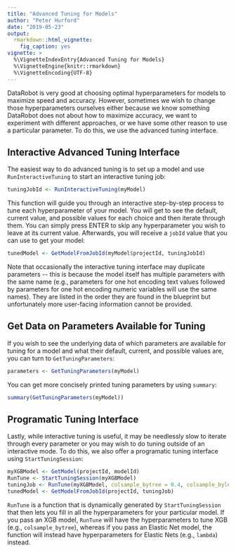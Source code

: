 ```yaml
---
title: "Advanced Tuning for Models"
author: "Peter Hurford"
date: "2019-05-23"
output:
  rmarkdown::html_vignette:
    fig_caption: yes  
vignette: >
  %\VignetteIndexEntry{Advanced Tuning for Models}
  %\VignetteEngine{knitr::rmarkdown}
  %\VignetteEncoding{UTF-8}
---
```


DataRobot is very good at choosing optimal hyperparameters for models to maximize speed and accuracy. However, sometimes we wish to change those hyperparameters ourselves either because we know something DataRobot does not about how to maximize accuracy, we want to experiment with different approaches, or we have some other reason to use a particular parameter. To do this, we use the advanced tuning interface.


## Interactive Advanced Tuning Interface

The easiest way to do advanced tuning is to set up a model and use `RunInteractiveTuning` to start an interactive tuning job:


```r
tuningJobId <- RunInteractiveTuning(myModel)
```

This function will guide you through an interactive step-by-step process to tune each hyperparameter of your model. You will get to see the default, current value, and possible values for each choice and then iterate through them. You can simply press ENTER to skip any hyperparameter you wish to leave at its current value. Afterwards, you will receive a `jobId` value that you can use to get your model:


```r
tunedModel <- GetModelFromJobId(myModel$projectId, tuningJobId)
```

Note that occasionally the interactive tuning interface may duplicate parameters -- this is because the model itself has multiple parameters with the same name (e.g., parameters for one hot encoding text values followed by parameters for one hot encoding numeric variables will use the same names). They are listed in the order they are found in the blueprint but unfortunately more user-facing information cannot be provided.


## Get Data on Parameters Available for Tuning

If you wish to see the underlying data of which parameters are available for tuning for a model and what their default, current, and possible values are, you can turn to `GetTuningParameters`:


```r
parameters <- GetTuningParameters(myModel)
```

You can get more concisely printed tuning parameters by using `summary`:


```r
summary(GetTuningParameters(myModel))
```


## Programatic Tuning Interface

Lastly, while interactive tuning is useful, it may be needlessly slow to iterate through every parameter or you may wish to do tuning outside of an interactive mode. To do this, we also offer a programatic tuning interface using `StartTuningSession`:


```r
myXGBModel <- GetModel(projectId, modelId)
RunTune <- StartTuningSession(myXGBModel)
tuningJob <- RunTune(myXGBModel, colsample_bytree = 0.4, colsample_bylevel = 0.8)
tunedModel <- GetModelFromJobId(projectId, tuningJob)
```

`RunTune` is a function that is dynamically generated by `StartTuningSession` that then lets you fill in all the hyperparameters for your particular model. If you pass an XGB model, `RunTune` will have the hyperparameters to tune XGB (e.g., `colsample_bytree`), whereas if you pass an Elastic Net model, the function will instead have hyperparameters for Elastic Nets (e.g., `lambda`) instead.
